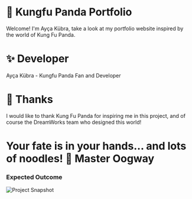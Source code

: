 
# 🐼 Kungfu Panda Portfolio

Welcome! I'm Ayça Kübra, take a look at my portfolio website inspired by the world of Kung Fu Panda.

# ✨ Developer
Ayça Kübra - Kungfu Panda Fan and Developer

# 💖 Thanks
I would like to thank Kung Fu Panda for inspiring me in this project, and of course the DreamWorks team who designed this world!

# Your fate is in your hands... and lots of noodles! 🐢 Master Oogway

### Expected Outcome

![Project Snapshot](./img/kungfu-panda.gif)